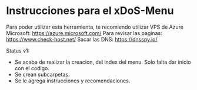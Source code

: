 # Instrucciones para el xDoS-Menu

Para poder utilizar esta herramienta, te recomiendo utilizar VPS de Azure Microsoft: https://azure.microsoft.com/
Para revisar las paginas: https://www.check-host.net/
Sacar las DNS: https://dnsspy.io/

Status v1:
- Se acaba de realizar la creacion, del index del menu. Solo falta dar inicio con el codigo.
- Se crean subcarpetas.
- Se le agrega instrucciones y recomendaciones.
